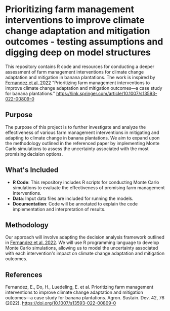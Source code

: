 # Prioritizing farm management interventions to improve climate change adaptation and mitigation outcomes - testing assumptions and digging deep on model structures

This repository contains R code and resources for conducting a deeper assessment of farm management interventions for climate change adaptation and mitigation in banana plantations. The work is inspired by [Fernandez et al. 2022](https://doi.org/10.1007/s13593-022-00809-0) "Prioritizing farm management interventions to improve climate change adaptation and mitigation outcomes—a case study for banana plantations." https://link.springer.com/article/10.1007/s13593-022-00809-0

## Purpose

The purpose of this project is to further investigate and analyze the effectiveness of various farm management interventions in mitigating and adapting to climate change in banana plantations. We aim to expand upon the methodology outlined in the referenced paper by implementing Monte Carlo simulations to assess the uncertainty associated with the most promising decision options.

## What's Included

- **R Code**: This repository includes R scripts for conducting Monte Carlo simulations to evaluate the effectiveness of promising farm management interventions.
- **Data**: Input data files are included for running the models.
- **Documentation**: Code will be annotated to explain the code implementation and interpretation of results.

## Methodology

Our approach will involve adapting the decision analysis framework outlined in [Fernandez et al. 2022](https://doi.org/10.1007/s13593-022-00809-0). We will use R programming language to develop Monte Carlo simulations, allowing us to model the uncertainty associated with each intervention's impact on climate change adaptation and mitigation outcomes.

## References

Fernandez, E., Do, H., Luedeling, E. et al. Prioritizing farm management interventions to improve climate change adaptation and mitigation outcomes—a case study for banana plantations. Agron. Sustain. Dev. 42, 76 (2022). https://doi.org/10.1007/s13593-022-00809-0
